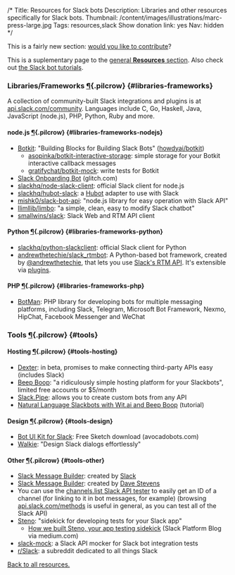 /*
Title: Resources for Slack bots
Description: Libraries and other resources specifically for Slack bots.
Thumbnail: /content/images/illustrations/marc-press-large.jpg
Tags: resources,slack
Show donation link: yes
Nav: hidden
*/

<div class="note">
  <p>
    This is a fairly new section: <a href="https://github.com/botwiki/botwiki.org">would you like to contribute</a>?
  </p>
</div>

This is a suplementary page to the [general **Resources** section](/resources). Also check out [the Slack bot tutorials](/tutorials/slackbots).

### Libraries/Frameworks [¶](#libraries-frameworks){.pilcrow} {#libraries-frameworks}

A collection of community-built Slack integrations and plugins is at [api.slack.com/community](https://api.slack.com/community). Languages include C, Go, Haskell, Java, JavaScript (node.js), PHP, Python, Ruby and more.

#### node.js [¶](#libraries-frameworks-nodejs){.pilcrow} {#libraries-frameworks-nodejs}

- [Botkit](http://howdy.ai/botkit/): "Building Blocks for Building Slack Bots" ([howdyai/botkit](https://github.com/howdyai/botkit))
  - [asopinka/botkit-interactive-storage](https://github.com/asopinka/botkit-interactive-storage): simple storage for your Botkit interactive callback messages
  - [gratifychat/botkit-mock](https://github.com/gratifychat/botkit-mock): write tests for Botkit
- [Slack Onboarding Bot](https://glitch.com/edit/#!/slack-bot) (glitch.com)
- [slackhq/node-slack-client](https://github.com/slackhq/node-slack-client): official Slack client for node.js
- [slackhq/hubot-slack](https://github.com/slackhq/hubot-slack): a [Hubot](https://hubot.github.com/) adapter to use with Slack
- [mishk0/slack-bot-api](https://github.com/mishk0/slack-bot-api): "node.js library for easy operation with Slack API"
- [llimllib/limbo](https://github.com/llimllib/limbo): "a simple, clean, easy to modify Slack chatbot"
- [smallwins/slack](https://github.com/smallwins/slack): Slack Web and RTM API client

#### Python [¶](#libraries-frameworks-python){.pilcrow} {#libraries-frameworks-python}

- [slackhq/python-slackclient](https://github.com/slackhq/python-slackclient): official Slack client for Python
- [andrewthetechie/slack_rtmbot](https://github.com/andrewthetechie/slack_rtmbot): A Python-based bot framework, created by [@andrewthetechie](https://twitter.com/andrewthetechie), that lets you use [Slack's RTM API](https://api.slack.com/rtm). It's extensible via [plugins](https://github.com/andrewthetechie/slack_rtmbot/tree/master/doc/plugins#creating-plugins).


#### PHP [¶](#libraries-frameworks-php){.pilcrow} {#libraries-frameworks-php}

- [BotMan](https://github.com/botman/botman): PHP library for developing bots for multiple messaging platforms, including Slack, Telegram, Microsoft Bot Framework, Nexmo, HipChat, Facebook Messenger and WeChat


### Tools [¶](#tools){.pilcrow} {#tools}

#### Hosting [¶](#tools-hosting){.pilcrow} {#tools-hosting}

- [Dexter](https://rundexter.com/): in beta, promises to make connecting third-party APIs easy (includes Slack)
- [Beep Boop](https://beepboophq.com/): "a ridiculously simple hosting platform for your Slackbots", limited free accounts or $5/month
- [Slack.Pipe](http://slack.datastack.co/): allows you to create custom bots from any API
- [Natural Language Slackbots with Wit.ai and Beep Boop](https://blog.beepboophq.com/natural-language-slackbots-with-wit-ai-and-beep-boop-c007cf303c04) (tutorial)

#### Design [¶](#tools-design){.pilcrow} {#tools-design}

- [Bot UI Kit for Slack](https://www.avocadobots.com/botuikit): Free Sketch download (avocadobots.com)
- [Walkie](https://walkiebot.co/): "Design Slack dialogs effortlessly"

#### Other [¶](#tools-other){.pilcrow} {#tools-other}

- [Slack Message Builder](https://api.slack.com/docs/formatting/builder): created by [Slack](https://twitter.com/SlackHQ)
- [Slack Message Builder](http://davestevens.github.io/slack-message-builder/): created by [Dave Stevens](https://github.com/davestevens)
- You can use the [channels.list Slack API tester](https://api.slack.com/methods/channels.list/test) to easily get an ID of a channel (for linking to it in bot messages, for example) (browsing [api.slack.com/methods](https://api.slack.com/methods) is useful in general, as you can test all of the Slack API)
- [Steno](https://slackapi.github.io/steno/): "sidekick for developing tests for your Slack app"
  - [How we built Steno, your app testing sidekick](https://medium.com/slack-developer-blog/how-we-built-steno-your-app-testing-sidekick-74182da53ef5) (Slack Platform Blog via medium.com)
- [slack-mock](https://github.com/Skellington-Closet/slack-mock): a Slack API mocker for Slack bot integration tests
- [r/Slack](https://www.reddit.com/r/Slack/): a subreddit dedicated to all things Slack


[Back to all resources.](/resources)
